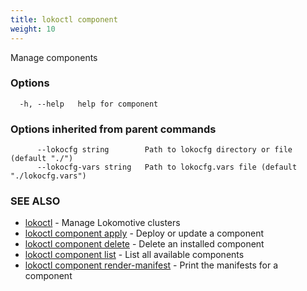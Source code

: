 ```yaml
---
title: lokoctl component
weight: 10
---
```


Manage components

### Options

```
  -h, --help   help for component
```

### Options inherited from parent commands

```
      --lokocfg string        Path to lokocfg directory or file (default "./")
      --lokocfg-vars string   Path to lokocfg.vars file (default "./lokocfg.vars")
```

### SEE ALSO

* [lokoctl](lokoctl.md)	 - Manage Lokomotive clusters
* [lokoctl component apply](lokoctl_component_apply.md)	 - Deploy or update a component
* [lokoctl component delete](lokoctl_component_delete.md)	 - Delete an installed component
* [lokoctl component list](lokoctl_component_list.md)	 - List all available components
* [lokoctl component render-manifest](lokoctl_component_render-manifest.md)	 - Print the manifests for a component

